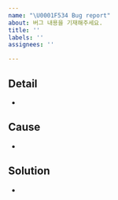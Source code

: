 ```yaml
---
name: "\U0001F534 Bug report"
about: 버그 내용을 기재해주세요.
title: ''
labels: ''
assignees: ''

---
```


## Detail
- 

## Cause
- 

## Solution
-
